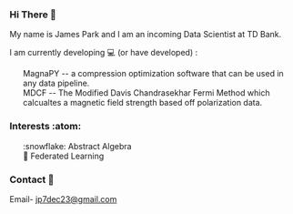### Hi There 👋
My name is James Park and I am an incoming Data Scientist at TD Bank. 

I am currently developing :computer: (or have developed) :
<ol>  
     MagnaPY -- a compression optimization software that can be used in any data pipeline.
    <br>
     MDCF -- The Modified Davis Chandrasekhar Fermi Method which calcualtes a magnetic field strength based off polarization data.
</ol>

### Interests :atom:
<ol> 
    :snowflake: Abstract Algebra
    <br>
    🌱 Federated Learning
    <br>
</ol>

### Contact :bookmark_tabs: 
Email- jp7dec23@gmail.com
